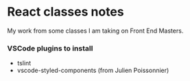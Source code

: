 # React classes notes
My work from some classes I am taking on Front End Masters.

### VSCode plugins to install
- tslint
- vscode-styled-components (from Julien Poissonnier)